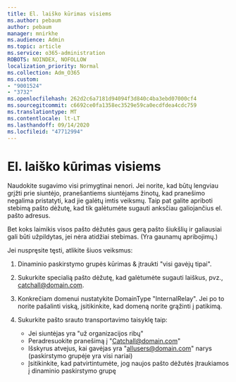 ```yaml
---
title: El. laiško kūrimas visiems
ms.author: pebaum
author: pebaum
manager: mnirkhe
ms.audience: Admin
ms.topic: article
ms.service: o365-administration
ROBOTS: NOINDEX, NOFOLLOW
localization_priority: Normal
ms.collection: Adm_O365
ms.custom:
- "9001524"
- "3732"
ms.openlocfilehash: 262d2c6a7181d94094f3d840c4ba3ebd07000cf4
ms.sourcegitcommit: c6692ce0fa1358ec3529e59ca0ecdfdea4cdc759
ms.translationtype: MT
ms.contentlocale: lt-LT
ms.lasthandoff: 09/14/2020
ms.locfileid: "47712994"
---
```

# <a name="create-an-email-catch-all"></a>El. laiško kūrimas visiems

Naudokite sugavimo visi primygtinai nenori. Jei norite, kad būtų lengviau grįžti prie siuntėjo, pranešantiems siuntėjams žinotų, kad pranešimo negalima pristatyti, kad jie galėtų imtis veiksmų. Taip pat galite apriboti stebimą pašto dėžutę, kad tik galėtumėte sugauti anksčiau galiojančius el. pašto adresus. 

Bet koks laimikis visos pašto dėžutės gaus gerą pašto šiukšlių ir galiausiai gali būti užpildytas, jei nėra atidžiai stebimas. (Yra gaunamų apribojimų.) 

Jei nuspręsite tęsti, atlikite šiuos veiksmus:

1. Dinaminio paskirstymo grupės kūrimas & įtraukti "visi gavėjų tipai".

2. Sukurkite specialią pašto dėžutę, kad galėtumėte sugauti laiškus, pvz., catchall@domain.com.

3. Konkrečiam domenui nustatykite DomainType "InternalRelay". Jei po to norite pašalinti viską, įsitikinkite, kad domeną norite grąžinti į patikimą.

4. Sukurkite pašto srauto transportavimo taisyklę taip:

    - Jei siuntėjas yra "už organizacijos ribų"
    - Peradresuokite pranešimą į "Catchall@domain.com"
    - Išskyrus atvejus, kai gavėjas yra "allusers@domain.com" narys (paskirstymo grupėje yra visi nariai)
    - Įsitikinkite, kad patvirtintumėte, jog naujos pašto dėžutės įtraukiamos į dinaminio paskirstymo grupę
